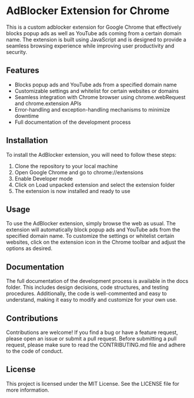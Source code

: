 # AdBlocker Extension for Chrome
This is a custom adblocker extension for Google Chrome that effectively blocks popup ads as well as YouTube ads coming from a certain domain name. The extension is built using JavaScript and is designed to provide a seamless browsing experience while improving user productivity and security.

## Features
* Blocks popup ads and YouTube ads from a specified domain name
* Customizable settings and whitelist for certain websites or domains
* Seamless integration with Chrome browser using chrome.webRequest and chrome.extension APIs
* Error-handling and exception-handling mechanisms to minimize downtime
* Full documentation of the development process

## Installation
To install the AdBlocker extension, you will need to follow these steps:

1. Clone the repository to your local machine
2. Open Google Chrome and go to chrome://extensions
3. Enable Developer mode
4. Click on Load unpacked extension and select the extension folder
5. The extension is now installed and ready to use

## Usage
To use the AdBlocker extension, simply browse the web as usual. The extension will automatically block popup ads and YouTube ads from the specified domain name. To customize the settings or whitelist certain websites, click on the extension icon in the Chrome toolbar and adjust the options as desired.

## Documentation
The full documentation of the development process is available in the docs folder. This includes design decisions, code structures, and testing procedures. Additionally, the code is well-commented and easy to understand, making it easy to modify and customize for your own use.

## Contributions
Contributions are welcome! If you find a bug or have a feature request, please open an issue or submit a pull request. Before submitting a pull request, please make sure to read the CONTRIBUTING.md file and adhere to the code of conduct.

## License
This project is licensed under the MIT License. See the LICENSE file for more information.

